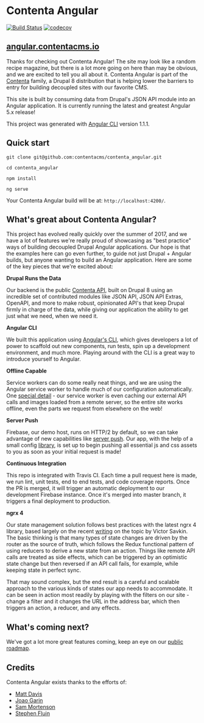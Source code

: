 # Contenta Angular

[![Build Status](https://travis-ci.org/contentacms/contenta_angular.svg?branch=master)](https://travis-ci.org/contentacms/contenta_angular)
[![codecov](https://codecov.io/gh/contentacms/contenta_angular/branch/master/graph/badge.svg)](https://codecov.io/gh/contentacms/contenta_angular)

## [angular.contentacms.io](http://angular.contentacms.io)

Thanks for checking out Contenta Angular! The site may look like a random recipe magazine, but there is a lot more going on here than may be obvious, and we are excited to tell you all about it. Contenta Angular is part of the [Contenta](http://www.contentacms.org) family, a Drupal 8 distribution that is helping lower the barriers to entry for building decoupled sites with our favorite CMS.

This site is built by consuming data from Drupal's JSON API module into an Angular application. It is currently running the latest and greatest Angular 5.x release!

This project was generated with [Angular CLI](https://github.com/angular/angular-cli) version 1.1.1.

## Quick start

`git clone git@github.com:contentacms/contenta_angular.git`

`cd contenta_angular`

`npm install`

`ng serve`

Your Contenta Angular build will be at: `http://localhost:4200/`.

## What's great about Contenta Angular?

This project has evolved really quickly over the summer of 2017, and we have a lot of features we're really proud of showcasing as "best practice" ways of building decoupled Drupal Angular applications. Our hope is that the examples here can go even further, to guide not just Drupal + Angular builds, but anyone wanting to build an Angular application. Here are some of the key pieces that we're excited about:

**Drupal Runs the Data**

Our backend is the public [Contenta API](http://live-contentacms.pantheonsite.io/), built on Drupal 8 using an incredible set of contributed modules like JSON API, JSON API Extras, OpenAPI, and more to make robust, opinionated API's that keep Drupal firmly in charge of the data, while giving our application the ability to get just what we need, when we need it.

**Angular CLI**

We built this application using [Angular's CLI](https://github.com/angular/angular-cli), which gives developers a lot of power to scaffold out new components, run tests, spin up a development environment, and much more. Playing around with the CLI is a great way to introduce yourself to Angular.

**Offline Capable**

Service workers can do some really neat things, and we are using the Angular service worker to handle much of our configuration automatically. One [special detail](https://github.com/contentacms/contenta_angular/blob/develop/ngsw-manifest.json) - our service worker is even caching our external API calls and images loaded from a remote server, so the entire site works offline, even the parts we request from elsewhere on the web!

**Server Push**

Firebase, our demo host, runs on HTTP/2 by default, so we can take advantage of new capabilities like [server push](https://firebase.googleblog.com/2016/09/http2-comes-to-firebase-hosting.html). Our app, with the help of a small config [library](https://www.npmjs.com/package/firebase-http2-push-config), is set up to begin pushing all essential js and css assets to you as soon as your initial request is made!

**Continuous Integration**

This repo is integrated with Travis CI. Each time a pull request here is made, we run lint, unit tests, end to end tests, and code coverage reports. Once the PR is merged, it will trigger an automatic deployment to our development Firebase instance. Once it's merged into master branch, it triggers a final deployment to production.

**ngrx 4**

Our state management solution follows best practices with the latest ngrx 4 library, based largely on the recent [writing](https://blog.nrwl.io/using-ngrx-4-to-manage-state-in-angular-applications-64e7a1f84b7b) on the topic by Victor Savkin. The basic thinking is that many types of state changes are driven by the router as the source of truth, which follows the Redux functional pattern of using reducers to derive a new state from an action. Things like remote API calls are treated as side effects, which can be triggered by an optimistic state change but then reversed if an API call fails, for example, while keeping state in perfect sync.

That may sound complex, but the end result is a careful and scalable approach to the various kinds of states our app needs to accommodate. It can be seen in action most readily by playing with the filters on our site - change a filter and it changes the URL in the address bar, which then triggers an action, a reducer, and any effects.

## What's coming next?

We've got a lot more great features coming, keep an eye on our [public roadmap](https://github.com/contentacms/contenta_angular/issues/24).

## Credits

Contenta Angular exists thanks to the efforts of:

* [Matt Davis](https://twitter.com/johnmattdavis)
* [Joao Garin](https://twitter.com/joaogarin)
* [Sam Mortenson](https://twitter.com/DrupalSAM)
* [Stephen Fluin](https://twitter.com/stephenfluin)
